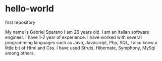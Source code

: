 # hello-world
first repository

My name is Gabriel Sparano I am 26 years old. I am an Italian software engineer. I have 1-2 year of experience. I have worked with several programming languages such as Java, Javascript, Php, SQL, I also know a little bit of Html and Css. I have used Struts, Hibernate, Symphony, MySql among others. 
